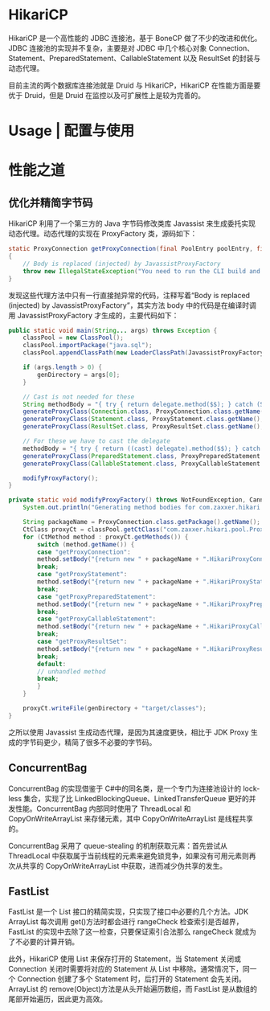 # HikariCP

HikariCP 是一个高性能的 JDBC 连接池，基于 BoneCP 做了不少的改进和优化。JDBC 连接池的实现并不复杂，主要是对 JDBC 中几个核心对象 Connection、Statement、PreparedStatement、CallableStatement 以及 ResultSet 的封装与动态代理。

目前主流的两个数据库连接池就是 Druid 与 HikariCP，HikariCP 在性能方面是要优于 Druid，但是 Druid 在监控以及可扩展性上是较为完善的。

# Usage | 配置与使用

# 性能之道

## 优化并精简字节码

HikariCP 利用了一个第三方的 Java 字节码修改类库 Javassist 来生成委托实现动态代理。动态代理的实现在 ProxyFactory 类，源码如下：

```java
static ProxyConnection getProxyConnection(final PoolEntry poolEntry, final Connection connection, final FastList<Statement> openStatements, final ProxyLeakTask leakTask, final long now, final boolean isReadOnly, final boolean isAutoCommit)
{
    // Body is replaced (injected) by JavassistProxyFactory
    throw new IllegalStateException("You need to run the CLI build and you need target/classes in your classpath to run.");
}
```

发现这些代理方法中只有一行直接抛异常的代码，注释写着“Body is replaced (injected) by JavassistProxyFactory”，其实方法 body 中的代码是在编译时调用 JavassistProxyFactory 才生成的，主要代码如下：

```java
public static void main(String... args) throws Exception {
    classPool = new ClassPool();
    classPool.importPackage("java.sql");
    classPool.appendClassPath(new LoaderClassPath(JavassistProxyFactory.class.getClassLoader()));

    if (args.length > 0) {
        genDirectory = args[0];
    }

    // Cast is not needed for these
    String methodBody = "{ try { return delegate.method($$); } catch (SQLException e) { throw checkException(e); } }";
    generateProxyClass(Connection.class, ProxyConnection.class.getName(), methodBody);
    generateProxyClass(Statement.class, ProxyStatement.class.getName(), methodBody);
    generateProxyClass(ResultSet.class, ProxyResultSet.class.getName(), methodBody);

    // For these we have to cast the delegate
    methodBody = "{ try { return ((cast) delegate).method($$); } catch (SQLException e) { throw checkException(e); } }";
    generateProxyClass(PreparedStatement.class, ProxyPreparedStatement.class.getName(), methodBody);
    generateProxyClass(CallableStatement.class, ProxyCallableStatement.class.getName(), methodBody);

    modifyProxyFactory();
}

private static void modifyProxyFactory() throws NotFoundException, CannotCompileException, IOException {
    System.out.println("Generating method bodies for com.zaxxer.hikari.proxy.ProxyFactory");

    String packageName = ProxyConnection.class.getPackage().getName();
    CtClass proxyCt = classPool.getCtClass("com.zaxxer.hikari.pool.ProxyFactory");
    for (CtMethod method : proxyCt.getMethods()) {
        switch (method.getName()) {
        case "getProxyConnection":
        method.setBody("{return new " + packageName + ".HikariProxyConnection($$);}");
        break;
        case "getProxyStatement":
        method.setBody("{return new " + packageName + ".HikariProxyStatement($$);}");
        break;
        case "getProxyPreparedStatement":
        method.setBody("{return new " + packageName + ".HikariProxyPreparedStatement($$);}");
        break;
        case "getProxyCallableStatement":
        method.setBody("{return new " + packageName + ".HikariProxyCallableStatement($$);}");
        break;
        case "getProxyResultSet":
        method.setBody("{return new " + packageName + ".HikariProxyResultSet($$);}");
        break;
        default:
        // unhandled method
        break;
        }
    }

    proxyCt.writeFile(genDirectory + "target/classes");
}
```

之所以使用 Javassist 生成动态代理，是因为其速度更快，相比于 JDK Proxy 生成的字节码更少，精简了很多不必要的字节码。

## ConcurrentBag

ConcurrentBag 的实现借鉴于 C#中的同名类，是一个专门为连接池设计的 lock-less 集合，实现了比 LinkedBlockingQueue、LinkedTransferQueue 更好的并发性能。ConcurrentBag 内部同时使用了 ThreadLocal 和 CopyOnWriteArrayList 来存储元素，其中 CopyOnWriteArrayList 是线程共享的。

ConcurrentBag 采用了 queue-stealing 的机制获取元素：首先尝试从 ThreadLocal 中获取属于当前线程的元素来避免锁竞争，如果没有可用元素则再次从共享的 CopyOnWriteArrayList 中获取，进而减少伪共享的发生。

## FastList

FastList 是一个 List 接口的精简实现，只实现了接口中必要的几个方法。JDK ArrayList 每次调用 get()方法时都会进行 rangeCheck 检查索引是否越界，FastList 的实现中去除了这一检查，只要保证索引合法那么 rangeCheck 就成为了不必要的计算开销。

此外，HikariCP 使用 List 来保存打开的 Statement，当 Statement 关闭或 Connection 关闭时需要将对应的 Statement 从 List 中移除。通常情况下，同一个 Connection 创建了多个 Statement 时，后打开的 Statement 会先关闭。ArrayList 的 remove(Object)方法是从头开始遍历数组，而 FastList 是从数组的尾部开始遍历，因此更为高效。
